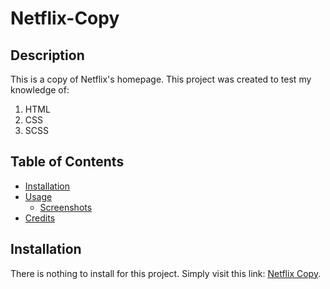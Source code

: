 # Netflix-Copy

## Description 
This is a copy of Netflix's homepage. 
This project was created to test my knowledge of:
1. HTML
1. CSS
1. SCSS

## Table of Contents
* [Installation](#installation)
* [Usage](#usage)
  * [Screenshots](#screenshots)
* [Credits](#credits)

## Installation
There is nothing to install for this project. Simply visit this link: [Netflix Copy](https://arihecht.github.io/Netflix-Copy/).

